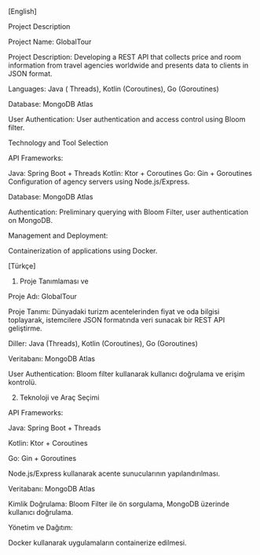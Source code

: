 [English]

Project Description

Project Name: GlobalTour

Project Description: Developing a REST API that collects price and room information from travel agencies worldwide and presents data to clients in JSON format.

Languages: Java ( Threads), Kotlin (Coroutines), Go (Goroutines)

Database: MongoDB Atlas

User Authentication: User authentication and access control using Bloom filter.

Technology and Tool Selection

API Frameworks:

Java: Spring Boot + Threads
Kotlin: Ktor + Coroutines
Go: Gin + Goroutines
Configuration of agency servers using Node.js/Express.

Database: MongoDB Atlas

Authentication: Preliminary querying with Bloom Filter, user authentication on MongoDB.

Management and Deployment:

Containerization of applications using Docker.

[Türkçe]

1. Proje Tanımlaması ve
   
 Proje Adı: GlobalTour

 Proje Tanımı: Dünyadaki turizm acentelerinden fiyat ve oda bilgisi toplayarak, istemcilere JSON formatında veri sunacak bir REST API geliştirme.
 
 Diller: Java (Threads), Kotlin (Coroutines), Go (Goroutines)
 
 Veritabanı: MongoDB Atlas
 
 User Authentication: Bloom filter kullanarak kullanıcı doğrulama ve erişim kontrolü.
 
2. Teknoloji ve Araç Seçimi
   
 API Frameworks:
 
 Java: Spring Boot + Threads
 
 Kotlin: Ktor + Coroutines
 
 Go: Gin + Goroutines
 
 Node.js/Express kullanarak acente sunucularının yapılandırılması.
 
 Veritabanı: MongoDB Atlas
 
 Kimlik Doğrulama: Bloom Filter ile ön sorgulama, MongoDB üzerinde kullanıcı doğrulama.
 
 Yönetim ve Dağıtım:
 
 Docker kullanarak uygulamaların containerize edilmesi.
